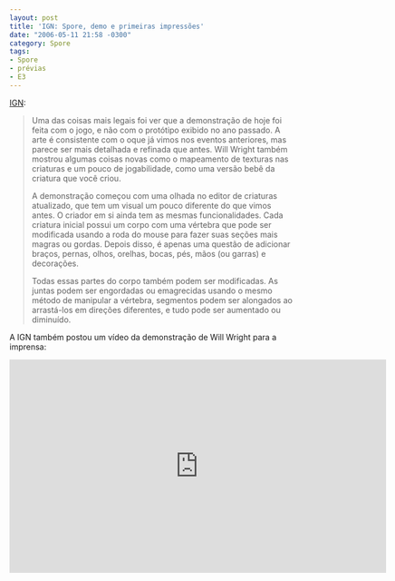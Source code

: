 ```yaml
---
layout: post
title: 'IGN: Spore, demo e primeiras impressões'
date: "2006-05-11 21:58 -0300"
category: Spore
tags:
- Spore
- prévias
- E3
---
```


[IGN](https://www.ign.com/articles/2006/05/10/e3-2006-spore-demo-and-hands-on-impressions):

> Uma das coisas mais legais foi ver que a demonstração de hoje foi feita com o jogo, e não com o protótipo exibido no ano passado. A arte é consistente com o oque já vimos nos eventos anteriores, mas parece ser mais detalhada e refinada que antes. Will Wright também mostrou algumas coisas novas como o mapeamento de texturas nas criaturas e um pouco de jogabilidade, como uma versão bebê da criatura que você criou.
>
> A demonstração começou com uma olhada no editor de criaturas atualizado, que tem um visual um pouco diferente do que vimos antes. O criador em si ainda tem as mesmas funcionalidades. Cada criatura inicial possui um corpo com uma vértebra que pode ser modificada usando a roda do mouse para fazer suas seções mais magras ou gordas. Depois disso, é apenas uma questão de adicionar braços, pernas, olhos, orelhas, bocas, pés, mãos (ou garras) e decorações.
>
> Todas essas partes do corpo também podem ser modificadas. As juntas podem ser engordadas ou emagrecidas usando o mesmo método de manipular a vértebra, segmentos podem ser alongados ao arrastá-los em direções diferentes, e tudo pode ser aumentado ou diminuído.

A IGN também postou um vídeo da demonstração de Will Wright para a imprensa:

<iframe width="665" height="376" src="https://www.youtube-nocookie.com/embed/2edxjODgK9o" frameborder="0" allow="accelerometer; autoplay; encrypted-media; gyroscope; picture-in-picture" allowfullscreen></iframe>
